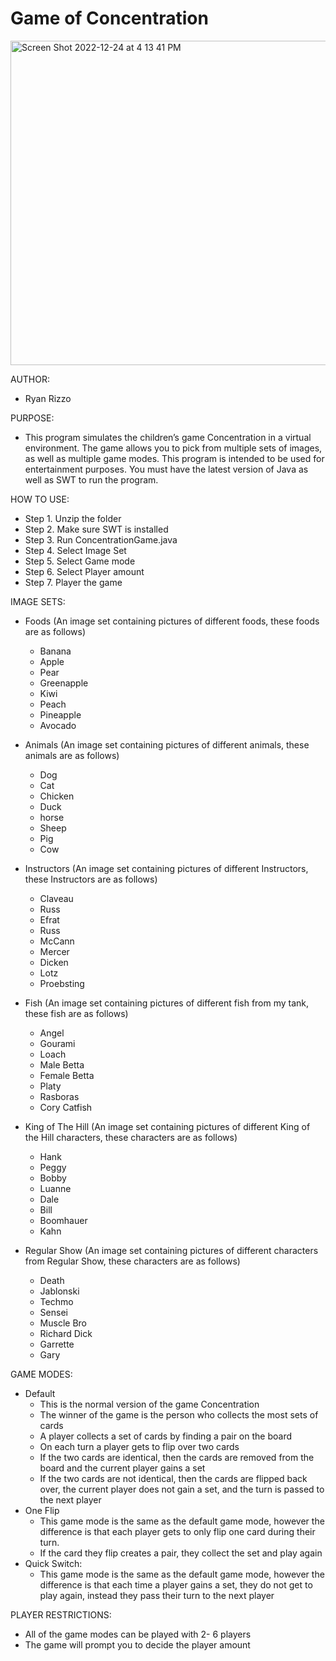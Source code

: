 # Game of Concentration

<img width="519" alt="Screen Shot 2022-12-24 at 4 13 41 PM" src="https://user-images.githubusercontent.com/89487878/209451145-78161d14-c65f-4961-8e50-b6c266fa3fc1.png">

AUTHOR:
- Ryan Rizzo

PURPOSE:
- This program simulates the children’s game Concentration in a virtual environment. The game allows you to pick from multiple sets of images, as well as multiple game modes. This program is intended to be used for entertainment purposes. You must have the latest version of Java as well as SWT to run the program.

HOW TO USE:
- Step 1. Unzip the folder
- Step 2. Make sure SWT is installed
- Step 3. Run ConcentrationGame.java
- Step 4. Select Image Set
- Step 5. Select Game mode
- Step 6. Select Player amount
- Step 7. Player the game

IMAGE SETS:
- Foods (An image set containing pictures of different foods, these foods are as follows)
	- Banana
	- Apple
	- Pear
	- Greenapple
	- Kiwi
	- Peach
	- Pineapple
	- Avocado

- Animals (An image set containing pictures of different animals, these animals are as follows)
	- Dog
	- Cat
	- Chicken
	- Duck
	- horse
	- Sheep
	- Pig
	- Cow

- Instructors (An image set containing pictures of different Instructors, these Instructors are as follows)
	- Claveau
	- Russ
	- Efrat
	- Russ
	- McCann
	- Mercer
	- Dicken
	- Lotz
	- Proebsting

- Fish (An image set containing pictures of different fish from my tank, these fish are as follows)
	- Angel
	- Gourami
	- Loach
	- Male Betta
	- Female Betta
	- Platy
	- Rasboras
	- Cory Catfish

- King of The Hill (An image set containing pictures of different King of the Hill characters, these characters are as follows)
	- Hank
	- Peggy
	- Bobby
	- Luanne
	- Dale
	- Bill
	- Boomhauer
	- Kahn
- Regular Show (An image set containing pictures of different characters from Regular Show, these characters are as follows)
	- Death
	- Jablonski
	- Techmo
	- Sensei
	- Muscle Bro
	- Richard Dick
	- Garrette
	- Gary
		
GAME MODES:
- Default
	- This is the normal version of the game Concentration
	- The winner of the game is the person who collects the most sets of cards
	- A player collects a set of cards by finding a pair on the board
	- On each turn a player gets to flip over two cards
	- If the two cards are identical, then the cards are removed from the board and the current player gains a set
	- If the two cards are not identical, then the cards are flipped back over, the current player does not gain a set, and the turn is passed to the next player
- One Flip
	- This game mode is the same as the default game mode, however the difference is that each player gets to only flip one card during their turn.
	- If the card they flip creates a pair, they collect the set and play again
- Quick Switch:
	- This game mode is the same as the default game mode, however the difference is that each time a player gains a set, they do not get to play again, instead they pass their turn to the next player
		  
PLAYER RESTRICTIONS:
- All of the game modes can be played with 2- 6 players
- The game will prompt you to decide the player amount 
